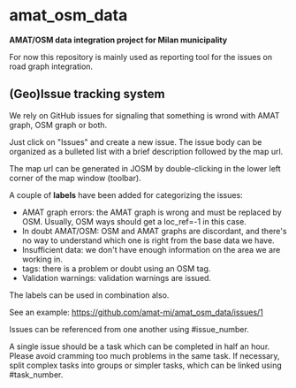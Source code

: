 # amat_osm_data

**AMAT/OSM data integration project for Milan municipality**

For now this repository is mainly used as reporting tool for the issues on road graph integration.

## (Geo)Issue tracking system

We rely on GitHub issues for signaling that something is wrond with AMAT graph, OSM graph or both.

Just click on "Issues" and create a new issue. The issue body can be organized as a bulleted list with a brief description followed by the map url.

The map url can be generated in JOSM by double-clicking in the lower left corner of the map window (toolbar).

A couple of **labels** have been added for categorizing the issues:

* AMAT graph errors: the AMAT graph is wrong and must be replaced by OSM. Usually, OSM ways should get a loc_ref=-1 in this case.
* In doubt AMAT/OSM: OSM and AMAT graphs are discordant, and there's no way to understand which one is right from the base data we have.
* Insufficient data: we don't have enough information on the area we are working in.
* tags: there is a problem or doubt using an OSM tag.
* Validation warnings: validation warnings are issued.

The labels can be used in combination also.

See an example: https://github.com/amat-mi/amat_osm_data/issues/1

Issues can be referenced from one another using #issue_number.

A single issue should be a task which can be completed in half an hour. Please avoid cramming too much problems in the same task. If necessary, split complex tasks into groups or simpler tasks, which can be linked using #task_number.

